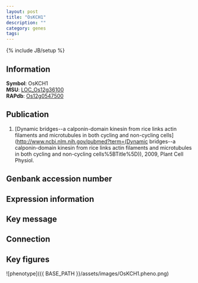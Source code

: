 ```yaml
---
layout: post
title: "OsKCH1"
description: ""
category: genes
tags: 
---
```

{% include JB/setup %}

## Information
__Symbol__: OsKCH1  
__MSU__: [LOC_Os12g36100](http://rice.plantbiology.msu.edu/cgi-bin/ORF_infopage.cgi?orf=LOC_Os12g36100)  
__RAPdb__: [Os12g0547500](http://rapdb.dna.affrc.go.jp/viewer/gbrowse_details/irgsp1?name=Os12g0547500)  

## Publication
1. [Dynamic bridges--a calponin-domain kinesin from rice links actin filaments and microtubules in both cycling and non-cycling cells](http://www.ncbi.nlm.nih.gov/pubmed?term=(Dynamic bridges--a calponin-domain kinesin from rice links actin filaments and microtubules in both cycling and non-cycling cells%5BTitle%5D)), 2009, Plant Cell Physiol.

## Genbank accession number

## Expression information

## Key message

## Connection

## Key figures
![phenotype]({{ BASE_PATH }}/assets/images/OsKCH1.pheno.png)


